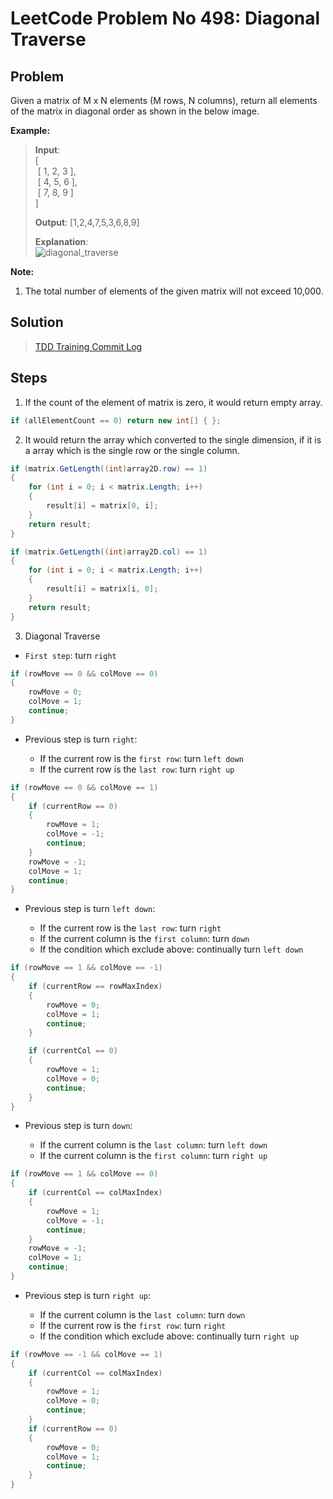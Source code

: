 # LeetCode Problem No 498: Diagonal Traverse
## Problem
Given a matrix of M x N elements (M rows, N columns), return all elements of the matrix in diagonal order as shown in the below image.

**Example:**

>**Input**: 
> <br>[
> <br>&nbsp;[ 1, 2, 3 ],
> <br>&nbsp;[ 4, 5, 6 ],
> <br>&nbsp;[ 7, 8, 9 ]
> <br>]
>
>**Output**: [1,2,4,7,5,3,6,8,9]
>
>**Explanation**: 
> <br>![diagonal_traverse](https://leetcode.com/static/images/problemset/diagonal_traverse.png)

**Note:**

1. The total number of elements of the given matrix will not exceed 10,000.

## Solution
> [TDD Training Commit Log](https://github.com/peterhpchen/TDDTariningByLeetCode/commits/master/LeetCode.No498.DiagonalTraverse)

## Steps
1. If the count of the element of matrix is zero, it would return empty array.
```C#
if (allElementCount == 0) return new int[] { };
```

2. It would return the array which converted to the single dimension, if it is a array which is the single row or the single column.
```C#
if (matrix.GetLength((int)array2D.row) == 1)
{
    for (int i = 0; i < matrix.Length; i++)
    {
        result[i] = matrix[0, i];
    }
    return result;
}

if (matrix.GetLength((int)array2D.col) == 1)
{
    for (int i = 0; i < matrix.Length; i++)
    {
        result[i] = matrix[i, 0];
    }
    return result;
}
```

3. Diagonal Traverse
* `First step`: turn `right`
```C#
if (rowMove == 0 && colMove == 0)
{
    rowMove = 0;
    colMove = 1;
    continue;
}
```

* Previous step is turn `right`: 

    * If the current row is the `first row`: turn `left down`
    * If the current row is the `last row`: turn `right up`
```C#
if (rowMove == 0 && colMove == 1)
{
    if (currentRow == 0)
    {
        rowMove = 1;
        colMove = -1;
        continue;
    }
    rowMove = -1;
    colMove = 1;
    continue;
}
```

* Previous step is turn `left down`:

    * If the current row is the `last row`: turn `right`
    * If the current column is the `first column`: turn `down`
    * If the condition which exclude above: continually turn `left down`
```C#
if (rowMove == 1 && colMove == -1)
{
    if (currentRow == rowMaxIndex)
    {
        rowMove = 0;
        colMove = 1;
        continue;
    }

    if (currentCol == 0)
    {
        rowMove = 1;
        colMove = 0;
        continue;
    }
}
```

* Previous step is turn `down`:

    * If the current column is the `last column`: turn `left down`
    * If the current column is the `first column`: turn `right up`
```C#
if (rowMove == 1 && colMove == 0)
{
    if (currentCol == colMaxIndex)
    {
        rowMove = 1;
        colMove = -1;
        continue;
    }
    rowMove = -1;
    colMove = 1;
    continue;
}
```

* Previous step is turn `right up`:

    * If the current column is the `last column`: turn `down`
    * If the current row is the `first row`: turn `right`
    * If the condition which exclude above: continually turn `right up`
```C#
if (rowMove == -1 && colMove == 1)
{
    if (currentCol == colMaxIndex)
    {
        rowMove = 1;
        colMove = 0;
        continue;
    }
    if (currentRow == 0)
    {
        rowMove = 0;
        colMove = 1;
        continue;
    }
}
```